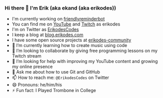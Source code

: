 ### Hi there 👋 I'm Erik (aka ekand (aka erikodes))

- I'm currently working on [friendlyreminderbot](https://github.com/ykdojo/friendlyreminderbot)
- You can find me on [YouTube](http://www.youtube.com/channel/UCkWlNrTU1a8t7lKCkqesn9A) and [Twitch](https://www.twitch.tv/erikodes) as erikodes
- I'm on Twitter as [ErikodesCodes](https://twitter.com/ErikodesCodes)
- I keep a blog at [blog.erikodes.com](https://blog.erikodes.com)
- I have some open source projects at [erikodes-community](https://github.com/erikodes-community)
- 🌱 I’m currently learning how to create music using code
- 👯 I’m looking to collaborate by giving free programming lessons on my Twitch stream
- 🤔 I’m looking for help with improving my YouTube content and growing my online presence
- 💬 Ask me about how to use Git and GitHub
- 📫 How to reach me: `@ErikodesCodes` on Twitter
- 😄 Pronouns: he/him/his
- ⚡ Fun fact: I Played Trombone in College
<!--
**ekand/ekand** is a ✨ _special_ ✨ repository because its `README.md` (this file) appears on your GitHub profile.

Here are some ideas to get you started:


-->
